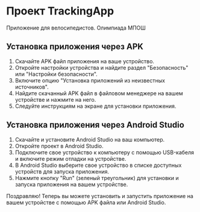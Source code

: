 # Проект TrackingApp

Приложение для велосипедистов. Олимпиада МПОШ

## Установка приложения через APK

1. Скачайте APK файл приложения на ваше устройство.
2. Откройте настройки устройства и найдите раздел "Безопасность" или "Настройки безопасности".
3. Включите опцию "Установка приложений из неизвестных источников".
4. Найдите скачанный APK файл в файловом менеджере на вашем устройстве и нажмите на него.
5. Следуйте инструкциям на экране для установки приложения.

## Установка приложения через Android Studio

1. Скачайте и установите Android Studio на ваш компьютер.
2. Откройте проект в Android Studio.
3. Подключите свое устройство к компьютеру с помощью USB-кабеля и включите режим отладки на устройстве.
4. В Android Studio выберите свое устройство в списке доступных устройств для запуска приложения.
5. Нажмите кнопку "Run" (зеленый треугольник) для установки и запуска приложения на вашем устройстве.

Поздравляю! Теперь вы можете установить и запустить приложение на вашем устройстве с помощью APK файла или Android Studio.
